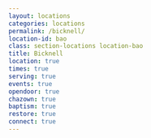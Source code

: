 ```yaml
---
layout: locations
categories: locations
permalink: /bicknell/
location-id: bao
class: section-locations location-bao
title: Bicknell
location: true
times: true
serving: true
events: true
opendoor: true
chazown: true
baptism: true
restore: true
connect: true
---
```

